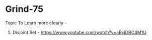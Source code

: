 # Grind-75

Topic To Learn more clearly - 
1. Disjoint Set - https://www.youtube.com/watch?v=aBxjDBC4M1U 
